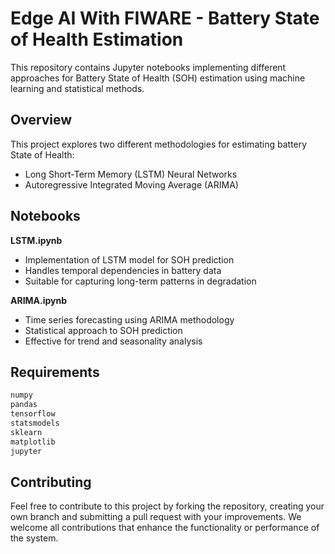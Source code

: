 # Edge AI With FIWARE - Battery State of Health Estimation

This repository contains Jupyter notebooks implementing different approaches for Battery State of Health (SOH) estimation using machine learning and statistical methods.

## Overview
This project explores two different methodologies for estimating battery State of Health:
- Long Short-Term Memory (LSTM) Neural Networks
- Autoregressive Integrated Moving Average (ARIMA)

## Notebooks
**LSTM.ipynb**
- Implementation of LSTM model for SOH prediction
- Handles temporal dependencies in battery data
- Suitable for capturing long-term patterns in degradation

**ARIMA.ipynb**
- Time series forecasting using ARIMA methodology
- Statistical approach to SOH prediction
- Effective for trend and seasonality analysis

## Requirements
```python
numpy
pandas
tensorflow
statsmodels
sklearn
matplotlib
jupyter
```

## Contributing
Feel free to contribute to this project by forking the repository, creating your own branch and submitting a pull request with your improvements. We welcome all contributions that enhance the functionality or performance of the system.
